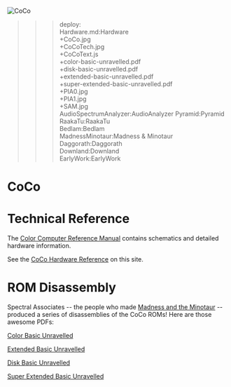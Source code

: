 ![CoCo](CoCo.jpg)

>>> deploy:<br>
>>>   Hardware.md:Hardware<br>
>>>   +CoCo.jpg<br>
>>>   +CoCoTech.jpg<br>
>>>   +CoCoText.js<br>
>>>   +color-basic-unravelled.pdf<br>
>>>   +disk-basic-unravelled.pdf<br>
>>>   +extended-basic-unravelled.pdf<br>
>>>   +super-extended-basic-unravelled.pdf<br>
>>>   +PIA0.jpg<br>
>>>   +PIA1.jpg<br>
>>>   +SAM.jpg<br>
>>>     AudioSpectrumAnalyzer:AudioAnalyzer
>>>      Pyramid:Pyramid<br>
>>>     RaakaTu:RaakaTu<br>
>>>     Bedlam:Bedlam<br>
>>>     MadnessMinotaur:Madness & Minotaur<br>
>>>     Daggorath:Daggorath<br>
>>>     Downland:Downland<br>
>>>     EarlyWork:EarlyWork<br>

# CoCo

# Technical Reference

The [Color Computer Reference Manual](http://sparksandflames.com/files/Color%20Computer%20Technical%20Reference%20Manual%20%28Tandy%29.pdf)
contains schematics and detailed hardware information.

See the [CoCo Hardware Reference](Hardware.md) on this site.

# ROM Disassembly

Spectral Associates -- the people who made [Madness and the Minotaur](MadnessMinotaur/) -- produced a series of 
disassemblies of the CoCo ROMs! Here are those awesome PDFs:

[Color Basic Unravelled](color-basic-unravelled.pdf)

[Extended Basic Unravelled](extended-basic-unravelled.pdf)

[Disk Basic Unravelled](disk-basic-unravelled.pdf)

[Super Extended Basic Unravelled](super-extended-basic-unravelled.pdf)

